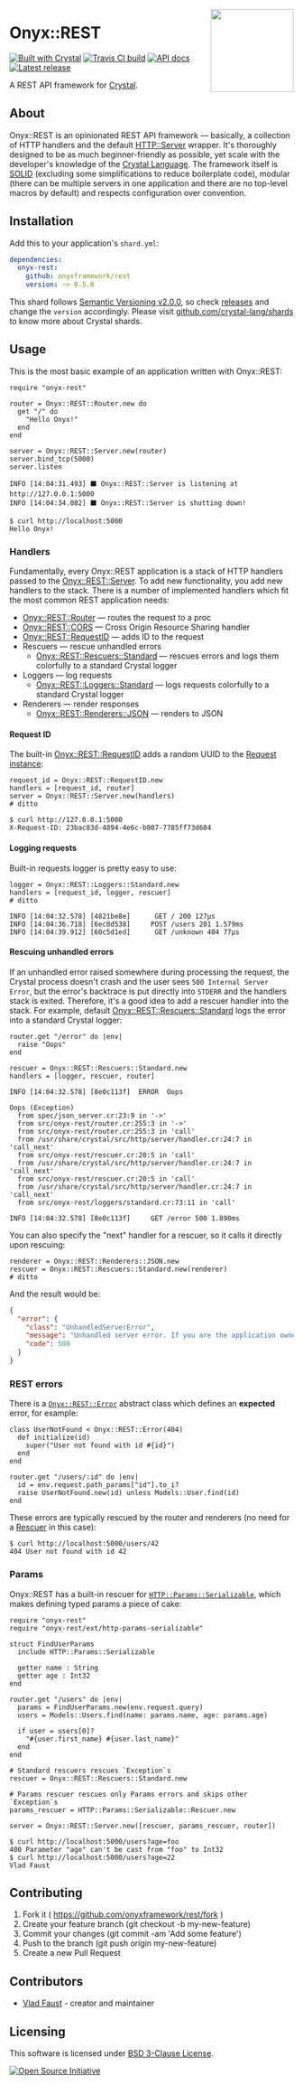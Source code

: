 <a href="https://onyxframework.org"><img align="right" width="147" height="147" src="https://onyxframework.org/img/logo.svg"></a>

# Onyx::REST

[![Built with Crystal](https://img.shields.io/badge/built%20with-crystal-000000.svg?style=flat-square)](https://crystal-lang.org/)
[![Travis CI build](https://img.shields.io/travis/onyxframework/rest/master.svg?style=flat-square)](https://travis-ci.org/onyxframework/rest)
[![API docs](https://img.shields.io/badge/api_docs-online-brightgreen.svg?style=flat-square)](https://api.onyxframework.org/rest)
[![Latest release](https://img.shields.io/github/release/onyxframework/rest.svg?style=flat-square)](https://github.com/onyxframework/rest/releases)

A REST API framework for [Crystal](https://crystal-lang.org).

## About

Onyx::REST is an opinionated REST API framework — basically, a collection of HTTP handlers and the default [HTTP::Server](https://crystal-lang.org/api/HTTP/Server.html) wrapper. It's thoroughly designed to be as much beginner-friendly as possible, yet scale with the developer's knowledge of the [Crystal Language](https://crystal-lang.org). The framework itself is [SOLID](https://en.wikipedia.org/wiki/SOLID) (excluding some simplifications to reduce boilerplate code), modular (there can be multiple servers in one application and there are no top-level macros by default) and respects configuration over convention.

## Installation

Add this to your application's `shard.yml`:

```yaml
dependencies:
  onyx-rest:
    github: onyxframework/rest
    version: ~> 0.5.0
```

This shard follows [Semantic Versioning v2.0.0](http://semver.org/), so check [releases](https://github.com/onyxframework/rest/releases) and change the `version` accordingly. Please visit [github.com/crystal-lang/shards](https://github.com/crystal-lang/shards) to know more about Crystal shards.

## Usage

This is the most basic example of an application written with Onyx::REST:

```crystal
require "onyx-rest"

router = Onyx::REST::Router.new do
  get "/" do
    "Hello Onyx!"
  end
end

server = Onyx::REST::Server.new(router)
server.bind_tcp(5000)
server.listen
```

```console
INFO [14:04:31.493] ⬛ Onyx::REST::Server is listening at http://127.0.0.1:5000
INFO [14:04:34.082] ⬛ Onyx::REST::Server is shutting down!
```

```console
$ curl http://localhost:5000
Hello Onyx!
```

### Handlers

Fundamentally, every Onyx::REST application is a stack of HTTP handlers passed to the [Onyx::REST::Server](https://api.onyxframework.org/rest/Onyx/REST/Server.html). To add new functionality, you add new handlers to the stack. There is a number of implemented handlers which fit the most common REST application needs:

* [Onyx::REST::Router](https://api.onyxframework.org/rest/Onyx/REST/Router.html) — routes the request to a proc
* [Onyx::REST::CORS](https://api.onyxframework.org/rest/Onyx/REST/CORS.html) — Cross Origin Resource Sharing handler
* [Onyx::REST::RequestID](https://api.onyxframework.org/rest/Onyx/REST/RequestID.html) — adds ID to the request
* Rescuers — rescue unhandled errors
  * [Onyx::REST::Rescuers::Standard](https://api.onyxframework.org/rest/Onyx/REST/Rescuers/Standard.html) — rescues errors and logs them colorfully to a standard Crystal logger
* Loggers — log requests
  * [Onyx::REST::Loggers::Standard](https://api.onyxframework.org/rest/Onyx/REST/Loggers/Standard.html) — logs requests colorfully to a standard Crystal logger
* Renderers — render responses
  * [Onyx::REST::Renderers::JSON](https://api.onyxframework.org/rest/Onyx/REST/Renderers/JSON.html) — renders to JSON

#### Request ID

The built-in [Onyx::REST::RequestID](https://api.onyxframework.org/rest/Onyx/REST/RequestID.html) adds a random UUID to the [Request instance](https://api.onyxframework.org/rest/HTTP/Request.html):

```crystal
request_id = Onyx::REST::RequestID.new
handlers = [request_id, router]
server = Onyx::REST::Server.new(handlers)
# ditto
```

```console
$ curl http://127.0.0.1:5000
X-Request-ID: 23bac83d-4894-4e6c-b007-7785ff73d684
```

#### Logging requests

Built-in requests logger is pretty easy to use:

```crystal
logger = Onyx::REST::Loggers::Standard.new
handlers = [request_id, logger, rescuer]
# ditto
```

```console
INFO [14:04:32.578] [4821be8e]      GET / 200 127μs
INFO [14:04:36.718] [6ec8d538]     POST /users 201 1.579ms
INFO [14:04:39.912] [60c5d1ed]      GET /unknown 404 77μs
```

#### Rescuing unhandled errors

If an unhandled error raised somewhere during processing the request, the Crystal process doesn't crash and the user sees `500 Internal Server Error`, but the error's backtrace is put directly into `STDERR` and the handlers stack is exited. Therefore, it's a good idea to add a rescuer handler into the stack. For example, default [Onyx::REST::Rescuers::Standard](https://api.onyxframework.org/rest/Onyx/REST/Rescuers/Standard.html) logs the error into a standard Crystal logger:

```crystal
router.get "/error" do |env|
  raise "Oops"
end

rescuer = Onyx::REST::Rescuers::Standard.new
handlers = [logger, rescuer, router]
```

```console
INFO [14:04:32.578] [8e0c113f]  ERROR  Oops

Oops (Exception)
  from spec/json_server.cr:23:9 in '->'
  from src/onyx-rest/router.cr:255:3 in '->'
  from src/onyx-rest/router.cr:255:3 in 'call'
  from /usr/share/crystal/src/http/server/handler.cr:24:7 in 'call_next'
  from src/onyx-rest/rescuer.cr:20:5 in 'call'
  from /usr/share/crystal/src/http/server/handler.cr:24:7 in 'call_next'
  from src/onyx-rest/rescuer.cr:20:5 in 'call'
  from /usr/share/crystal/src/http/server/handler.cr:24:7 in 'call_next'
  from src/onyx-rest/loggers/standard.cr:73:11 in 'call'

INFO [14:04:32.578] [8e0c113f]     GET /error 500 1.890ms
```

You can also specify the "next" handler for a rescuer, so it calls it directly upon rescuing:

```crystal
renderer = Onyx::REST::Renderers::JSON.new
rescuer = Onyx::REST::Rescuers::Standard.new(renderer)
# ditto
```

And the result would be:

```json
{
  "error": {
    "class": "UnhandledServerError",
    "message": "Unhandled server error. If you are the application owner, see the logs for details",
    "code": 500
  }
}
```

### REST errors

There is a [`Onyx::REST::Error`](https://api.onyxframework.org/rest/Onyx/REST/Error.html) abstract class which defines an **expected** error, for example:

```crystal
class UserNotFound < Onyx::REST::Error(404)
  def initialize(id)
    super("User not found with id #{id}")
  end
end

router.get "/users/:id" do |env|
  id = env.request.path_params["id"].to_i?
  raise UserNotFound.new(id) unless Models::User.find(id)
end
```

These errors are typically rescued by the router and renderers (no need for a [Rescuer](https://api.onyxframework.org/rest/Onyx/REST/Rescuer.html) in this case):

```console
$ curl http://localhost:5000/users/42
404 User not found with id 42
```

### Params

Onyx::REST has a built-in rescuer for [`HTTP::Params::Serializable`](https://github.com/vladfaust/http-params-serializable), which makes defining typed params a piece of cake:

```crystal
require "onyx-rest"
require "onyx-rest/ext/http-params-serializable"

struct FindUserParams
  include HTTP::Params::Serializable

  getter name : String
  getter age : Int32
end

router.get "/users" do |env|
  params = FindUserParams.new(env.request.query)
  users = Models::Users.find(name: params.name, age: params.age)

  if user = users[0]?
    "#{user.first_name} #{user.last_name}"
  end
end

# Standard rescuers rescues `Exception`s
rescuer = Onyx::REST::Rescuers::Standard.new

# Params rescuer rescues only Params errors and skips other `Exception`s
params_rescuer = HTTP::Params::Serializable::Rescuer.new

server = Onyx::REST::Server.new([rescuer, params_rescuer, router])
```

```console
$ curl http://localhost:5000/users?age=foo
400 Parameter "age" can't be cast from "foo" to Int32
$ curl http://localhost:5000/users?age=22
Vlad Faust
```

## Contributing

1. Fork it ( https://github.com/onyxframework/rest/fork )
2. Create your feature branch (git checkout -b my-new-feature)
3. Commit your changes (git commit -am 'Add some feature')
4. Push to the branch (git push origin my-new-feature)
5. Create a new Pull Request

## Contributors

- [Vlad Faust](https://github.com/vladfaust) - creator and maintainer

## Licensing

This software is licensed under [BSD 3-Clause License](LICENSE).

[![Open Source Initiative](https://upload.wikimedia.org/wikipedia/commons/thumb/4/42/Opensource.svg/100px-Opensource.svg.png)](https://opensource.org/licenses/BSD-3-Clause)
